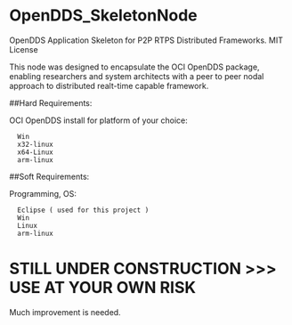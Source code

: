 # OpenDDS_SkeletonNode
OpenDDS Application Skeleton for P2P RTPS Distributed Frameworks. MIT License

This node was designed to encapsulate the OCI OpenDDS package, enabling researchers and system architects with a peer to peer nodal 
approach to distributed realt-time capable framework.

##Hard Requirements:

   OCI OpenDDS install for platform of your choice:
		
      Win
      x32-linux
      x64-Linux
      arm-linux
	
##Soft Requirements:

   Programming, OS:
      
      Eclipse ( used for this project )
      Win
      Linux
      arm-linux	

# STILL UNDER CONSTRUCTION >>> USE AT YOUR OWN RISK

Much improvement is needed.